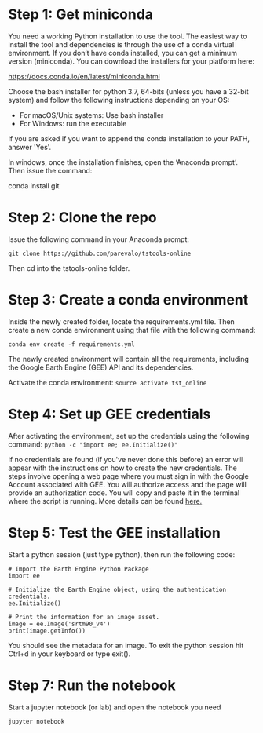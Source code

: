 # Step 1: Get miniconda

You need a working Python installation to use the tool. The easiest way to 
install the tool and dependencies is through the use of a conda virtual 
environment. If you don’t have conda installed, you can get a minimum version 
(miniconda). You can download the installers for your platform here: 

https://docs.conda.io/en/latest/miniconda.html

Choose the bash installer for python 3.7, 64-bits (unless you have a 32-bit system) 
and follow the following instructions depending on your OS:

- For macOS/Unix systems: Use bash installer
- For Windows: run the executable 

If you are asked if you want to append the conda installation to your PATH, 
answer 'Yes'.

In windows, once the installation finishes, open the 
‘Anaconda prompt’. Then issue the command:

conda install git

# Step 2: Clone the repo

Issue the following command in your Anaconda prompt:

`git clone https://github.com/parevalo/tstools-online`

Then cd into the tstools-online folder.

# Step 3: Create a conda environment

Inside the newly created folder, locate the requirements.yml file. Then
create a new conda environment using that file with the following command:

`conda env create -f requirements.yml`

The newly created environment will contain all the requirements, including
the Google Earth Engine (GEE) API and its dependencies.

Activate the conda environment: `source activate tst_online`

# Step 4: Set up GEE credentials

After activating the environment, set up the credentials using the following 
command:
`python -c "import ee; ee.Initialize()"`

If no credentials are found (if you've never done this before)
an error will appear with the instructions on how to create the
new credentials. The steps involve opening a web page where
you must sign in with the Google Account associated with GEE.
You will authorize access and the page will provide an
authorization code. You will copy and paste it in the terminal where
the script is running. More details can be found 
[here.](https://developers.google.com/earth-engine/python_install_manual#setting-up-authentication-credentials)

# Step 5: Test the GEE installation

Start a python session (just type python), then run the following code:

```
# Import the Earth Engine Python Package
import ee

# Initialize the Earth Engine object, using the authentication credentials.
ee.Initialize()

# Print the information for an image asset.
image = ee.Image('srtm90_v4')
print(image.getInfo())
```

You should see the metadata for an image. To exit the python session
hit Ctrl+d in your keyboard or type exit().

# Step 7: Run the notebook

Start a jupyter notebook (or lab) and open the notebook you need

`jupyter notebook`



